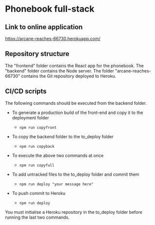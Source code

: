 # Phonebook full-stack

## Link to online application

https://arcane-reaches-66730.herokuapp.com/

## Repository structure

The "frontend" folder contains the React app for the phonebook.
The "backend" folder contains the Node server. 
The folder "arcane-reaches-66730" contains the Git repository deployed to Heroku.

## CI/CD scripts

The following commands should be executed from the backend folder.

- To generate a production build of the front-end and copy it to the deployment folder
  - ```npm run copyfront```

- To copy the backend folder to the to_deploy folder
  - ```npm run copyback``` 

- To execute the above two commands at once
  - ```npm run copyfull```

- To add untracked files to the to_deploy folder and commit them
  - ```npm run deploy "your message here"```

- To push commit to Heroku
  - ```npm run deploy```

You must initialise a Heroku repository in the to_deploy folder before running the last two commands. 
